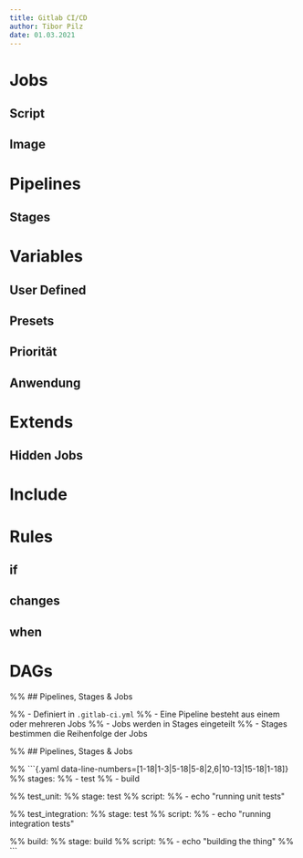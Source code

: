```yaml
---
title: Gitlab CI/CD
author: Tibor Pilz
date: 01.03.2021
---
```


# Jobs

## Script
## Image

# Pipelines

## Stages

# Variables

## User Defined
## Presets
## Priorität
## Anwendung

# Extends

## Hidden Jobs

# Include

# Rules

## if
## changes
## when

# DAGs

%% ## Pipelines, Stages & Jobs

%% - Definiert in `.gitlab-ci.yml`
%% - Eine Pipeline besteht aus einem oder mehreren Jobs
%% - Jobs werden in Stages eingeteilt
%% - Stages bestimmen die Reihenfolge der Jobs

%% ## Pipelines, Stages & Jobs

%% ```{.yaml data-line-numbers=[1-18|1-3|5-18|5-8|2,6|10-13|15-18|1-18]}
%% stages:
%%   - test
%%   - build

%% test_unit:
%%   stage: test
%%   script:
%%     - echo "running unit tests"

%% test_integration:
%%   stage: test
%%   script:
%%     - echo "running integration tests"

%% build:
%%   stage: build
%%   script:
%%     - echo "building the thing"
%% ```
